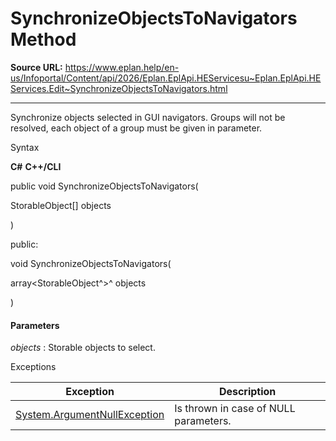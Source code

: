 # SynchronizeObjectsToNavigators Method

**Source URL:** https://www.eplan.help/en-us/Infoportal/Content/api/2026/Eplan.EplApi.HEServicesu~Eplan.EplApi.HEServices.Edit~SynchronizeObjectsToNavigators.html

---

Synchronize objects selected in GUI navigators. Groups will not be resolved, each object of a group must be given in parameter.

Syntax

**C#**
**C++/CLI**


public void SynchronizeObjectsToNavigators( 

   StorableObject[] objects

)

public:

void SynchronizeObjectsToNavigators( 

   array<StorableObject^>^ objects

)


#### Parameters

*objects*
:   Storable objects to select.

Exceptions

| Exception | Description |
| --- | --- |
| [System.ArgumentNullException](#) | Is thrown in case of NULL parameters. |

